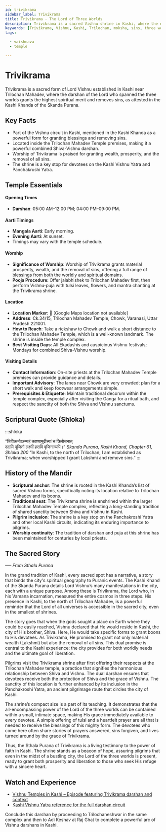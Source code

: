 ```yaml
---
id: trivikrama
sidebar_label: Trivikrama
title: Trivikrama - The Lord of Three Worlds
description: Trivikrama is a sacred Vishnu shrine in Kashi, where the darshan of the Lord who spanned the three worlds grants the highest spiritual merit and removes sins.
keywords: [Trivikrama, Vishnu, Kashi, Trilochan, moksha, sins, three worlds]
tags:

  - vaishnava
  - temple

---
```


# Trivikrama

Trivikrama is a sacred form of Lord Vishnu established in Kashi near Trilochan Mahadev, where the darshan of the Lord who spanned the three worlds grants the highest spiritual merit and removes sins, as attested in the Kashi Khanda of the Skanda Purana.

## Key Facts

* Part of the Vishnu circuit in Kashi, mentioned in the Kashi Khanda as a powerful form for granting blessings and removing sins.
* Located inside the Trilochan Mahadev Temple premises, making it a powerful combined Shiva-Vishnu darshan.
* Worship of Trivikrama is praised for granting wealth, prosperity, and the removal of all sins.
* The shrine is a key stop for devotees on the Kashi Vishnu Yatra and Panchakroshi Yatra.

## Temple Essentials

#### Opening Times
* **Darshan**: 05:00 AM–12:00 PM; 04:00 PM–09:00 PM.

#### Aarti Timings
* **Mangala Aarti**: Early morning.
* **Evening Aarti**: At sunset.
* Timings may vary with the temple schedule.

#### Worship
* **Significance of Worship**: Worship of Trivikrama grants material prosperity, wealth, and the removal of sins, offering a full range of blessings from both the worldly and spiritual domains.
* **Pooja Procedure**: Offer jalabhishek to Trilochan Mahadev first, then perform Vishnu-puja with tulsi leaves, flowers, and mantra chanting at the Trivikrama shrine.

#### Location
* **Location Marker**: 📍 [Google Maps location not available]
* **Address**: Ck.34/15, Trilochan Mahadev Temple, Chowk, Varanasi, Uttar Pradesh 221001.
* **How to Reach**: Take a rickshaw to Chowk and walk a short distance to the Trilochan Mahadev Temple, which is a well-known landmark. The shrine is inside the temple complex.
* **Best Visiting Days**: All Ekadashis and auspicious Vishnu festivals; Mondays for combined Shiva-Vishnu worship.

#### Visiting Details
* **Contact Information**: On-site priests at the Trilochan Mahadev Temple premises can provide guidance and details.
* **Important Advisory**: The lanes near Chowk are very crowded; plan for a short walk and keep footwear arrangements simple.
* **Prerequisites & Etiquette**: Maintain traditional decorum within the temple complex, especially after visiting the Ganga for a ritual bath, and respect the sanctity of both the Shiva and Vishnu sanctums.

## Scriptural Quote (Shloka)

:::shloka

<Verse>
“त्रिविक्रमोऽस्म्यहं काश्यामुदीच्यां च त्रिलोचनात्<br/>
ददामि पूजितो लक्ष्मीं हरामि वृजिनान्यपि।”
</Verse>

<Source>
<em> Skanda Purana, Kashi Khand, Chapter 61, Shloka 200 </em>
</Source>

<Translation>
“In Kashi, to the north of Trilochan, I am established as Trivikrama; when worshipped I grant Lakshmi and remove sins.”
</Translation>
:::

## History of the Mandir

* **Scriptural anchor**: The shrine is rooted in the Kashi Khanda’s list of sacred Vishnu forms, specifically noting its location relative to Trilochan Mahadev and its boons.
* **Traditional seat**: The Trivikrama shrine is enshrined within the larger Trilochan Mahadev Temple complex, reflecting a long-standing tradition of shared sanctity between Shiva and Vishnu in Kashi.
* **Pilgrim inclusion**: The shrine is a key stop on the Panchakroshi Yatra and other local Kashi circuits, indicating its enduring importance to pilgrims.
* **Worship continuity**: The tradition of darshan and puja at this shrine has been maintained for centuries by local priests.

## The Sacred Story

_── From Sthala Purana_

In the grand tradition of Kashi, every sacred spot has a narrative, a story that binds the city's spiritual geography to Puranic events. The Kashi Khand of the Skanda Purana details Lord Vishnu’s many manifestations in the city, each with a unique purpose. Among these is Trivikrama, the Lord who, in his Vamana incarnation, measured the entire cosmos in three steps. His presence in Kashi, to the north of Trilochan Mahadev, is a powerful reminder that the Lord of all universes is accessible in the sacred city, even in the smallest of shrines.

The story goes that when the gods sought a place on Earth where they could be easily reached, Vishnu declared that He would reside in Kashi, the city of His brother, Shiva. Here, He would take specific forms to grant boons to His devotees. As Trivikrama, He promised to grant not only material wealth (Lakshmi) but also the removal of all sins. This dual promise is central to the Kashi experience: the city provides for both worldly needs and the ultimate goal of liberation.

Pilgrims visit the Trivikrama shrine after first offering their respects at the Trilochan Mahadev temple, a practice that signifies the harmonious relationship between Shiva and Vishnu. The dual darshan ensures that devotees receive both the protection of Shiva and the grace of Vishnu. The sanctity of this location is further enhanced by its inclusion in the Panchakroshi Yatra, an ancient pilgrimage route that circles the city of Kashi.

The shrine’s compact size is a part of its teaching. It demonstrates that the all-encompassing power of the Lord of the three worlds can be contained within a small, intimate space, making His grace immediately available to every devotee. A simple offering of tulsi and a heartfelt prayer are all that is needed to receive the blessings of this mighty form. The devotees who come here often share stories of prayers answered, sins forgiven, and lives turned around by the grace of Trivikrama.

Thus, the Sthala Purana of Trivikrama is a living testimony to the power of faith in Kashi. The shrine stands as a beacon of hope, assuring pilgrims that even in the midst of a bustling city, the Lord of the three worlds is present, ready to grant both prosperity and liberation to those who seek His refuge with a sincere heart.

## Watch and Experience

* [Vishnu Temples in Kashi – Episode featuring Trivikrama darshan and context](https://www.youtube.com/watch?v=FBHC6oM9_Yg)
* [Kashi Vishnu Yatra reference for the full darshan circuit](https://www.youtube.com/watch?v=2nf2rioMK_0)

Conclude this darshan by proceeding to Trilochaneshwar in the same complex and then to Adi Keshav at Raj Ghat to complete a powerful arc of Vishnu darshans in Kashi.